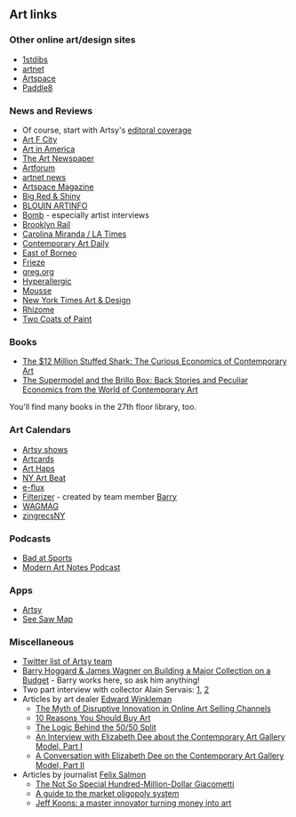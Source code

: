 ## Art links

### Other online art/design sites

* [1stdibs](https://www.1stdibs.com/)
* [artnet](http://www.artnet.com/)
* [Artspace](http://www.artspace.com/)
* [Paddle8](https://paddle8.com/)

### News and Reviews

* Of course, start with Artsy's [editoral coverage](https://www.artsy.net/articles)
* [Art F City](http://artfcity.com/)
* [Art in America](http://www.artinamericamagazine.com/)
* [The Art Newspaper](http://www.theartnewspaper.com/)
* [Artforum](http://artforum.com/)
* [artnet news](https://news.artnet.com/)
* [Artspace Magazine](http://www.artspace.com/magazine/)
* [Big Red & Shiny](http://www.bigredandshiny.com/cgi-bin/BRS.cgi)
* [BLOUIN ARTINFO](http://www.blouinartinfo.com/)
* [Bomb](http://bombmagazine.org/) - especially artist interviews
* [Brooklyn Rail](http://www.brooklynrail.org/)
* [Carolina Miranda / LA Times](http://www.latimes.com/entertainment/arts/miranda/)
* [Contemporary Art Daily](http://www.contemporaryartdaily.com/)
* [East of Borneo](http://www.eastofborneo.org/)
* [Frieze](http://www.frieze.com/magazine/)
* [greg.org](http://greg.org/)
* [Hyperallergic](http://hyperallergic.com/)
* [Mousse](http://moussemagazine.it/)
* [New York Times Art & Design](http://www.nytimes.com/pages/arts/design/index.html)
* [Rhizome](http://rhizome.org/)
* [Two Coats of Paint](http://www.twocoatsofpaint.com/)

### Books

* [The $12 Million Stuffed Shark: The Curious Economics of Contemporary Art](http://www.amazon.com/The-Million-Stuffed-Shark-Contemporary/dp/0230620590)
* [The Supermodel and the Brillo Box: Back Stories and Peculiar Economics from the World of Contemporary Art](http://www.amazon.com/The-Supermodel-Brillo-Box-Contemporary/dp/1137279087)

You'll find many books in the 27th floor library, too.

### Art Calendars

* [Artsy shows](https://www.artsy.net/shows)
* [Artcards](http://artcards.cc/)
* [Art Haps](https://www.arthaps.com/)
* [NY Art Beat](http://www.nyartbeat.com/)
* [e-flux](http://www.e-flux.com/)
* [Filterizer](http://www.filterizer.com/) - created by team member [Barry](https://github.com/bhoggard)
* [WAGMAG](http://www.wagmag.org/)
* [zingrecsNY](http://www.zingmagazine.com/drupal/zingrecsNY)

### Podcasts

* [Bad at Sports](http://badatsports.com/)
* [Modern Art Notes Podcast](http://manpodcast.com/)

### Apps

* [Artsy](https://iphone.artsy.net/)
* [See Saw Map](https://itunes.apple.com/us/app/see-saw-map/id791643418?mt=8)

### Miscellaneous

* [Twitter list of Artsy team](https://twitter.com/artsy/lists/artsy-team)
* [Barry Hoggard & James Wagner on Building a Major Collection on a Budget](http://www.artspace.com/magazine/interviews_features/how_i_collect_hoggard_and_wagner) - Barry works here, so ask him anything!
* Two part interview with collector Alain Servais: [1](http://www.artspace.com/magazine/interviews_features/alain-servais-interview), [2](http://www.artspace.com/magazine/interviews_features/alain-servais-interview-part-2)
* Articles by art dealer [Edward Winkleman](https://twitter.com/WinklemanNYC)
    * [The Myth of Disruptive Innovation in Online Art Selling Channels](http://www.edwardwinkleman.com/2015/05/the-myth-of-innovative-disruption-in.html)
    * [10 Reasons You Should Buy Art](http://www.edwardwinkleman.com/2015/02/10-reasons-you-should-buy-art.html)
    * [The Logic Behind the 50/50 Split](http://www.edwardwinkleman.com/2007/06/logic-behind-5050-split.html)
    * [An Interview with Elizabeth Dee about the Contemporary Art Gallery Model, Part I](http://www.edwardwinkleman.com/2013/06/an-interview-with-elizabeth-dee-about.html)
    * [A Conversation with Elizabeth Dee on the Contemporary Art Gallery Model, Part II](http://www.edwardwinkleman.com/2013/06/a-conversation-with-elizabeth-dee-on.html)
* Articles by journalist [Felix Salmon](https://twitter.com/felixsalmon)
    * [The Not So Special Hundred-Million-Dollar Giacometti](http://www.newyorker.com/business/currency/the-hundred-million-dollar-giacometti)
    * [A guide to the market oligopoly system](http://blogs.reuters.com/felix-salmon/2010/12/28/a-guide-to-the-market-oligopoly-system/)
    * [Jeff Koons: a master innovator turning money into art](http://www.theguardian.com/artanddesign/2014/jul/03/jeff-koons-master-innovator-whitney-money-art)


